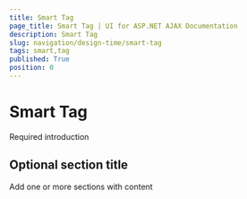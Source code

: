 ```yaml
---
title: Smart Tag
page_title: Smart Tag | UI for ASP.NET AJAX Documentation
description: Smart Tag
slug: navigation/design-time/smart-tag
tags: smart,tag
published: True
position: 0
---
```


# Smart Tag



Required introduction

## Optional section title

Add one or more sections with content
